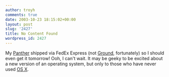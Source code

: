 ```yaml
---
author: troyh
comments: true
date: 2003-10-23 18:15:02+00:00
layout: post
slug: '2427'
title: No Content Found
wordpress_id: 2427
---
```


My [Panther](http://www.nytimes.com/2003/10/23/technology/circuits/23stat.html?ex=1067572800&en=81e858bada35d411&ei=5062&partner=GOOGLE) shipped via FedEx Express (not [Ground](http://www.troyandgay.com/archives/2003/10/001753.php), fortunately) so I should even get it tomorrow! Ooh, I can't wait. It may be geeky to be excited about a new version of an operating system, but only to those who have never used [OS X](http://apple.com/macosx/).
